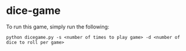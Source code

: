 # dice-game

To run this game, simply run the following:

`python dicegame.py -s <number of times to play game> -d <number of dice to roll per game>`
